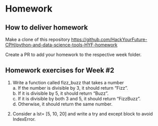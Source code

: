 # Homework

## How to deliver homework 

Make a clone of this repository https://github.com/HackYourFuture-CPH/python-and-data-science-tools-HYF-homework

Create a PR to add your homework to the respective week folder.

## Homework exercises for Week #2 

1.	Write a function called fizz_buzz that takes a number <br>
  a.	If the number is divisible by 3, it should return “Fizz”. <br>
  b.	If it is divisible by 5, it should return “Buzz”. <br>
  c.	If it is divisible by both 3 and 5, it should return “FizzBuzz”. <br>
  d.	Otherwise, it should return the same number. <br>

2. Consider a  lst= [5, 10, 20] and write a try and except block to avoid IndexError. <br>


  
